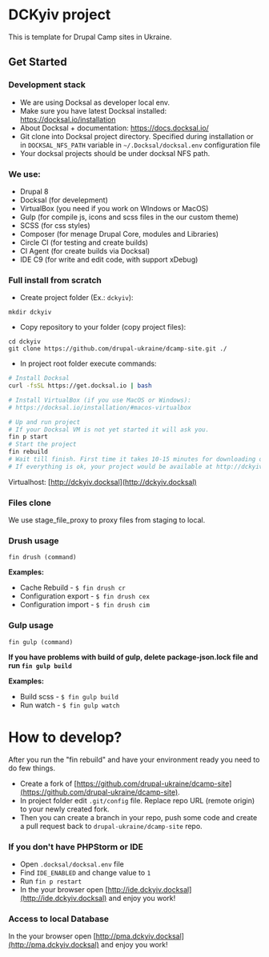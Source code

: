 # DCKyiv project
This is template for Drupal Camp sites in Ukraine. 

## Get Started

### Development stack

* We are using Docksal as developer local env.
* Make sure you have latest Docksal installed: https://docksal.io/installation 
* About Docksal + documentation: https://docs.docksal.io/
* Git clone into Docksal project directory. Specified during installation or in 
`DOCKSAL_NFS_PATH` variable in `~/.Docksal/docksal.env` configuration file
* Your docksal projects should be under docksal NFS path.

### We use:
- Drupal 8
- Docksal (for develepment)
- VirtualBox (you need if you work on WIndows or MacOS)
- Gulp (for compile js, icons and scss files in the our custom theme)
- SCSS (for css styles)
- Composer (for menage Drupal Core, modules and Libraries)
- Circle CI (for testing and create builds)
- CI Agent (for create builds via Docksal)
- IDE C9 (for write and edit code, with support xDebug)

### Full install from scratch
- Create project folder (Ex.: `dckyiv`):
```
mkdir dckyiv
```
- Copy repository to your folder (copy project files):
```
cd dckyiv
git clone https://github.com/drupal-ukraine/dcamp-site.git ./
```

- In project root folder execute commands:
```bash
# Install Docksal
curl -fsSL https://get.docksal.io | bash

# Install VirtualBox (if you use MacOS or Windows):
# https://docksal.io/installation/#macos-virtualbox

# Up and run project
# If your Docksal VM is not yet started it will ask you.
fin p start
# Start the project
fin rebuild
# Wait till finish. First time it takes 10-15 minutes for downloading of the database. 
# If everything is ok, your project would be available at http://dckyiv.docksal/ and enjoy you work!
```

Virtualhost: [http://dckyiv.docksal](http://dckyiv.docksal)

### Files clone
We use stage_file_proxy to proxy files from staging to local. 

### Drush usage

`fin drush (command)`

**Examples:**
 
* Cache Rebuild -         `$ fin drush cr`
* Configuration export -  `$ fin drush cex` 
* Configuration import -  `$ fin drush cim`

### Gulp usage

`fin gulp (command)`

**If you have problems with build of gulp, delete package-json.lock file and run `fin gulp build`**

**Examples:**
 
* Build scss -         `$ fin gulp build`
* Run watch -          `$ fin gulp watch` 

# How to develop?

After you run the "fin rebuild" and have your environment ready you need to do few things.

- Create a fork of [https://github.com/drupal-ukraine/dcamp-site](https://github.com/drupal-ukraine/dcamp-site).
- In project folder edit `.git/config` file. Replace repo URL (remote origin) to your newly created fork.
- Then you can create a branch in your repo, push some code and create a pull request back to `drupal-ukraine/dcamp-site` repo.

### If you don't have PHPStorm or IDE
- Open `.docksal/docksal.env` file
- Find `IDE_ENABLED` and change value to `1`
- Run `fin p restart`
- In the your browser open [http://ide.dckyiv.docksal](http://ide.dckyiv.docksal) and enjoy you work!

### Access to local Database
In the your browser open [http://pma.dckyiv.docksal](http://pma.dckyiv.docksal) and enjoy you work!
